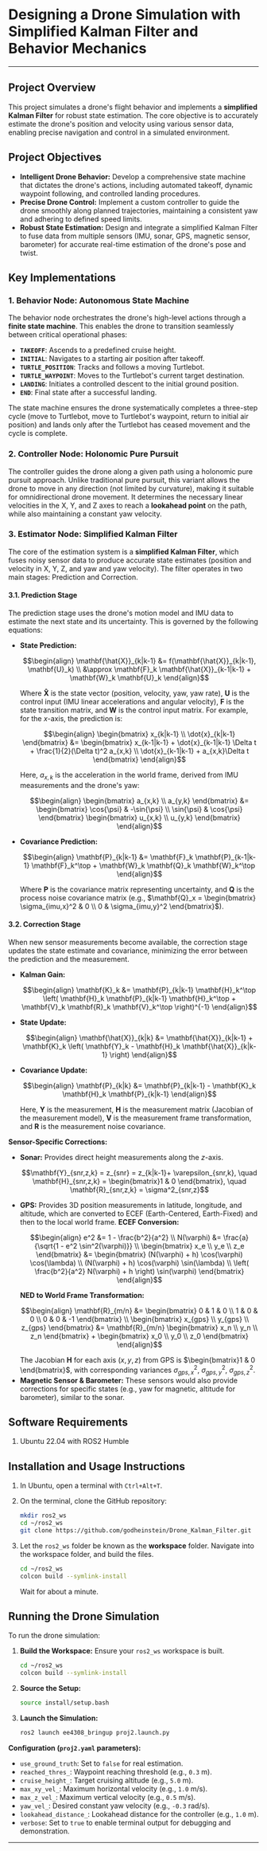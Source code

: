 # Designing a Drone Simulation with Simplified Kalman Filter and Behavior Mechanics

---

## Project Overview

This project simulates a drone's flight behavior and implements a **simplified Kalman Filter** for robust state estimation. The core objective is to accurately estimate the drone's position and velocity using various sensor data, enabling precise navigation and control in a simulated environment.

## Project Objectives

* **Intelligent Drone Behavior:** Develop a comprehensive state machine that dictates the drone's actions, including automated takeoff, dynamic waypoint following, and controlled landing procedures.
* **Precise Drone Control:** Implement a custom controller to guide the drone smoothly along planned trajectories, maintaining a consistent yaw and adhering to defined speed limits.
* **Robust State Estimation:** Design and integrate a simplified Kalman Filter to fuse data from multiple sensors (IMU, sonar, GPS, magnetic sensor, barometer) for accurate real-time estimation of the drone's pose and twist.

## Key Implementations

### 1. Behavior Node: Autonomous State Machine

The behavior node orchestrates the drone's high-level actions through a **finite state machine**. This enables the drone to transition seamlessly between critical operational phases:

* **`TAKEOFF`**: Ascends to a predefined cruise height.
* **`INITIAL`**: Navigates to a starting air position after takeoff.
* **`TURTLE_POSITION`**: Tracks and follows a moving Turtlebot.
* **`TURTLE_WAYPOINT`**: Moves to the Turtlebot's current target destination.
* **`LANDING`**: Initiates a controlled descent to the initial ground position.
* **`END`**: Final state after a successful landing.

The state machine ensures the drone systematically completes a three-step cycle (move to Turtlebot, move to Turtlebot's waypoint, return to initial air position) and lands only after the Turtlebot has ceased movement and the cycle is complete.

### 2. Controller Node: Holonomic Pure Pursuit

The controller guides the drone along a given path using a holonomic pure pursuit approach. Unlike traditional pure pursuit, this variant allows the drone to move in any direction (not limited by curvature), making it suitable for omnidirectional drone movement. It determines the necessary linear velocities in the X, Y, and Z axes to reach a **lookahead point** on the path, while also maintaining a constant yaw velocity.

### 3. Estimator Node: Simplified Kalman Filter

The core of the estimation system is a **simplified Kalman Filter**, which fuses noisy sensor data to produce accurate state estimates (position and velocity in X, Y, Z, and yaw and yaw velocity). The filter operates in two main stages: Prediction and Correction.

#### 3.1. Prediction Stage

The prediction stage uses the drone's motion model and IMU data to estimate the next state and its uncertainty. This is governed by the following equations:

* **State Prediction:**
    ```math
    \begin{align}
    \mathbf{\hat{X}}_{k|k-1} &= f(\mathbf{\hat{X}}_{k|k-1}, \mathbf{U}_k) \\
    &\approx \mathbf{F}_k \mathbf{\hat{X}}_{k-1|k-1} + \mathbf{W}_k \mathbf{U}_k
    \end{align}
    ```
    Where $\mathbf{\hat{X}}$ is the state vector (position, velocity, yaw, yaw rate), $\mathbf{U}$ is the control input (IMU linear accelerations and angular velocity), $\mathbf{F}$ is the state transition matrix, and $\mathbf{W}$ is the control input matrix. For example, for the $x$-axis, the prediction is:
    ```math
    \begin{align}
    \begin{bmatrix} x_{k|k-1} \\ \dot{x}_{k|k-1} \end{bmatrix} &=
    \begin{bmatrix} x_{k-1|k-1} + \dot{x}_{k-1|k-1} \Delta t + \frac{1}{2}(\Delta t)^2 a_{x,k} \\
    \dot{x}_{k-1|k-1} + a_{x,k}\Delta t
    \end{bmatrix}
    \end{align}
    ```
    Here, $a_{x,k}$ is the acceleration in the world frame, derived from IMU measurements and the drone's yaw:
    ```math
    \begin{align}
    \begin{bmatrix} a_{x,k} \\ a_{y,k} \end{bmatrix} &=
    \begin{bmatrix} \cos{\psi} & -\sin{\psi} \\ \sin{\psi} & \cos{\psi} \end{bmatrix}
    \begin{bmatrix} u_{x,k} \\ u_{y,k} \end{bmatrix}
    \end{align}
    ```

* **Covariance Prediction:**
    ```math
    \begin{align}
    \mathbf{P}_{k|k-1} &= \mathbf{F}_k \mathbf{P}_{k-1|k-1} \mathbf{F}_k^\top + \mathbf{W}_k \mathbf{Q}_k \mathbf{W}_k^\top
    \end{align}
    ```
    Where $\mathbf{P}$ is the covariance matrix representing uncertainty, and $\mathbf{Q}$ is the process noise covariance matrix (e.g., $\mathbf{Q}_x = \begin{bmatrix} \sigma_{imu,x}^2 & 0 \\ 0 & \sigma_{imu,y}^2 \end{bmatrix}$).

#### 3.2. Correction Stage

When new sensor measurements become available, the correction stage updates the state estimate and covariance, minimizing the error between the prediction and the measurement.

* **Kalman Gain:**
    ```math
    \begin{align}
    \mathbf{K}_k &= \mathbf{P}_{k|k-1} \mathbf{H}_k^\top
    \left(
    \mathbf{H}_k \mathbf{P}_{k|k-1} \mathbf{H}_k^\top
    + \mathbf{V}_k \mathbf{R}_k \mathbf{V}_k^\top
    \right)^{-1}
    \end{align}
    ```
* **State Update:**
    ```math
    \begin{align}
    \mathbf{\hat{X}}_{k|k} &= \mathbf{\hat{X}}_{k|k-1} + \mathbf{K}_k
    \left(
    \mathbf{Y}_k - \mathbf{H}_k \mathbf{\hat{X}}_{k|k-1}
    \right)
    \end{align}
    ```
* **Covariance Update:**
    ```math
    \begin{align}
    \mathbf{P}_{k|k} &= \mathbf{P}_{k|k-1} - \mathbf{K}_k \mathbf{H}_k \mathbf{P}_{k|k-1}
    \end{align}
    ```
    Here, $\mathbf{Y}$ is the measurement, $\mathbf{H}$ is the measurement matrix (Jacobian of the measurement model), $\mathbf{V}$ is the measurement frame transformation, and $\mathbf{R}$ is the measurement noise covariance.

**Sensor-Specific Corrections:**

* **Sonar:** Provides direct height measurements along the $z$-axis.
    ```math
    \mathbf{Y}_{snr,z,k} = z_{snr} = z_{k|k-1}+ \varepsilon_{snr,k}, \quad \mathbf{H}_{snr,z,k} = \begin{bmatrix}1 & 0 \end{bmatrix}, \quad \mathbf{R}_{snr,z,k} = \sigma^2_{snr,z}
    ```
* **GPS:** Provides 3D position measurements in latitude, longitude, and altitude, which are converted to ECEF (Earth-Centered, Earth-Fixed) and then to the local world frame.
    **ECEF Conversion:**
    ```math
    \begin{align}
    e^2 &= 1 - \frac{b^2}{a^2} \\
    N(\varphi) &= \frac{a}{\sqrt{1 - e^2 \sin^2(\varphi)}} \\
    \begin{bmatrix} x_e \\ y_e \\ z_e \end{bmatrix} &=
    \begin{bmatrix}
    (N(\varphi) + h) \cos(\varphi) \cos(\lambda) \\
    (N(\varphi) + h) \cos(\varphi) \sin(\lambda) \\
    \left( \frac{b^2}{a^2} N(\varphi) + h \right) \sin(\varphi)
    \end{bmatrix}
    \end{align}
    ```
    **NED to World Frame Transformation:**
    ```math
    \begin{align}
    \mathbf{R}_{m/n} &= \begin{bmatrix} 0 & 1 & 0 \\ 1 & 0 & 0 \\ 0 & 0 & -1 \end{bmatrix} \\
    \begin{bmatrix} x_{gps} \\ y_{gps} \\ z_{gps} \end{bmatrix} &= \mathbf{R}_{m/n}
    \begin{bmatrix} x_n \\ y_n \\ z_n \end{bmatrix} +
    \begin{bmatrix} x_0 \\ y_0 \\ z_0 \end{bmatrix}
    \end{align}
    ```
    The Jacobian $\mathbf{H}$ for each axis ($x, y, z$) from GPS is $\begin{bmatrix}1 & 0 \end{bmatrix}$, with corresponding variances $\sigma^2_{gps,x}$, $\sigma^2_{gps,y}$, $\sigma^2_{gps,z}$.
* **Magnetic Sensor & Barometer:** These sensors would also provide corrections for specific states (e.g., yaw for magnetic, altitude for barometer), similar to the sonar.

## Software Requirements
1. Ubuntu 22.04 with ROS2 Humble

## Installation and Usage Instructions
1. In Ubuntu, open a terminal with `Ctrl+Alt+T`.

2. On the terminal, clone the GitHub repository:
    ```bash
    mkdir ros2_ws
    cd ~/ros2_ws
    git clone https://github.com/godheinstein/Drone_Kalman_Filter.git
    ```
3. Let the `ros2_ws` folder be known as the **workspace** folder. Navigate into the workspace folder, and build the files.
   ```bash
   cd ~/ros2_ws
   colcon build --symlink-install
   ```
    Wait for about a minute.

## Running the Drone Simulation

To run the drone simulation:

1.  **Build the Workspace:** Ensure your `ros2_ws` workspace is built.
    ```bash
    cd ~/ros2_ws
    colcon build --symlink-install
    ```
2.  **Source the Setup:**
    ```bash
    source install/setup.bash
    ```
3.  **Launch the Simulation:**
    ```bash
    ros2 launch ee4308_bringup proj2.launch.py
    ```

**Configuration (`proj2.yaml` parameters):**

* `use_ground_truth`: Set to `false` for real estimation.
* `reached_thres_`: Waypoint reaching threshold (e.g., `0.3` m).
* `cruise_height_`: Target cruising altitude (e.g., `5.0` m).
* `max_xy_vel_`: Maximum horizontal velocity (e.g., `1.0` m/s).
* `max_z_vel_`: Maximum vertical velocity (e.g., `0.5` m/s).
* `yaw_vel_`: Desired constant yaw velocity (e.g., `-0.3` rad/s).
* `lookahead_distance_`: Lookahead distance for the controller (e.g., `1.0` m).
* `verbose`: Set to `true` to enable terminal output for debugging and demonstration.

---
